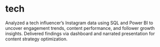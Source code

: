 # tech
Analyzed a tech influencer’s Instagram data using SQL and Power BI to uncover engagement trends, content performance, and follower growth insights. Delivered findings via dashboard and narrated presentation for content strategy optimization.
